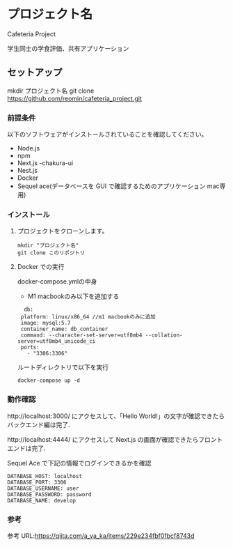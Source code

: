 # プロジェクト名

Cafeteria Project

学生同士の学食評価、共有アプリケーション

## セットアップ

mkdir プロジェクト名
git clone https://github.com/reomin/cafeteria_project.git

### 前提条件

以下のソフトウェアがインストールされていることを確認してください。

- Node.js
- npm
- Next.js
  -chakura-ui
- Nest.js
- Docker
- Sequel ace(データベースを GUI で確認するためのアプリケーション mac専用)

### インストール

1. プロジェクトをクローンします。

   ```shell
   mkdir "プロジェクト名"
   git clone このリポジトリ
   ```


2. Docker での実行

   docker-compose.ymlの中身
   * M1 macbookのみ以下を追加する
   ```shell
     db:
    platform: linux/x86_64 //m1 macbookのみに追加
    image: mysql:5.7
    container_name: db_container
    command: --character-set-server=utf8mb4 --collation-server=utf8mb4_unicode_ci
    ports:
      - "3306:3306"
   ```

   ルートディレクトリで以下を実行
   ```shell
   docker-compose up -d
   ```


### 動作確認

http://localhost:3000/ にアクセスして、「Hello World!」の文字が確認できたらバックエンド編は完了.

http://localhost:4444/ にアクセスして Next.js の画面が確認できたらフロントエンドは完了.


Sequel Ace で下記の情報でログインできるかを確認

```shell
DATABASE_HOST: localhost
DATABASE_PORT: 3306
DATABASE_USERNAME: user
DATABASE_PASSWORD: password
DATABASE_NAME: develop
 ```

### 参考

参考 URL:https://qiita.com/a_ya_ka/items/229e234fbf0fbcf8743d
